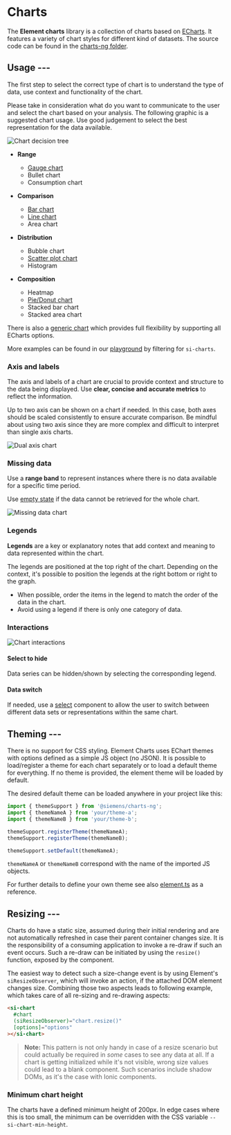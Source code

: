 # Charts

The **Element charts** library is a collection of charts based on [ECharts](https://echarts.apache.org/).
It features a variety of chart styles for different kind of datasets. The source
code can be found in the [charts-ng folder](https://github.com/siemens/element/blob/main/projects/charts-ng).

## Usage ---

The first step to select the correct type of chart is to understand the type of
data, use context and functionality of the chart.

Please take in consideration what do you want to communicate to the user and
select the chart based on your analysis. The following graphic is a suggested
chart usage. Use good judgement to select the best representation for the data
available.

![Chart decision tree](images/charts-decision-tree.png)

- **Range**
    - [Gauge chart](gauge-chart.md)
    - Bullet chart
    - Consumption chart

- **Comparison**
    - [Bar chart](bar-chart.md)
    - [Line chart](line-chart.md)
    - Area chart

- **Distribution**
    - Bubble chart
    - [Scatter plot chart](scatter-chart.md)
    - Histogram

- **Composition**
    - Heatmap
    - [Pie/Donut chart](circle-chart.md)
    - Stacked bar chart
    - Stacked area chart

There is also a [generic chart](generic-chart.md) which provides full
flexibility by supporting all ECharts options.

More examples can be found in our [playground](https://element.siemens.io/element-examples/#/overview?q=si-charts)
by filtering for `si-charts`.

### Axis and labels

The axis and labels of a chart are crucial to provide context and structure to
the data being displayed. Use **clear, concise and accurate metrics** to reflect
the information.

Up to two axis can be shown on a chart if needed. In this case, both axes should
be scaled consistently to ensure accurate comparison. Be mindful about using
two axis since they are more complex and difficult to interpret than single axis
charts.

![Dual axis chart](images/chart-axis-dual.png)

### Missing data

Use a **range band** to represent instances where there is no data available for
a specific time period.

Use [empty state](../status-notifications/empty-state.md) if the data cannot
be retrieved for the whole chart.

![Missing data chart](images/chart-missing-data.png)

### Legends

**Legends** are a key or explanatory notes that add context and meaning to data
represented within the chart.

The legends are positioned at the top right of the chart. Depending on the
context, it's possible to position the legends at the right bottom or right to
the graph.

- When possible, order the items in the legend to match the order of the data in
  the chart.
- Avoid using a legend if there is only one category of data.

### Interactions

![Chart interactions](images/chart-interaction.png)

#### Select to hide

Data series can be hidden/shown by selecting the corresponding legend.

#### Data switch

If needed, use a [select](../forms-inputs/select.md) component to allow the
user to switch between different data sets or representations within the same
chart.

## Theming ---

There is no support for CSS styling. Element Charts uses EChart themes with
options defined as a simple JS object (no JSON). It is possible to load/register
a theme for each chart separately or to load a default theme for everything. If 
no theme is provided, the element theme will be loaded by default.

The desired default theme can be loaded anywhere in your project like this:

```typescript
import { themeSupport } from '@siemens/charts-ng';
import { themeNameA } from 'your/theme-a';
import { themeNameB } from 'your/theme-b';

themeSupport.registerTheme(themeNameA);
themeSupport.registerTheme(themeNameB);

themeSupport.setDefault(themeNameA);
```

`themeNameA` or `themeNameB` correspond with the name of the imported JS
objects.

For further details to define your own theme see also
[element.ts](https://github.com/siemens/element/blob/main/projects/charts-ng/src/shared/themes/element.ts)
as a reference.

## Resizing ---

Charts do have a static size, assumed during their initial rendering and are not
automatically refreshed in case their parent container changes size. It is the
responsibility of a consuming application to invoke a re-draw if such an event
occurs. Such a re-draw can be initiated by using the `resize()` function,
exposed by the component.

The easiest way to detect such a size-change event is by using Element's
`siResizeObserver`, which will invoke an action, if the attached DOM element
changes size. Combining those two aspects leads to following example, which
takes care of all re-sizing and re-drawing aspects:

```html
<si-chart
  #chart
  (siResizeObserver)="chart.resize()"
  [options]="options"
></si-chart>
```

> **Note:** This pattern is not only handy in case of a resize scenario but
> could actually be required in *some* cases to see any data at all. If a chart
> is getting initialized while it's not visible, wrong size values could lead to
> a blank component. Such scenarios include shadow DOMs, as it's the case with
> Ionic components.

### Minimum chart height

The charts have a defined minimum height of 200px. In edge cases where this is too small, the
minimum can be overridden with the CSS variable `--si-chart-min-height`.
